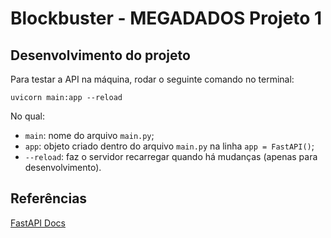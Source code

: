 # Blockbuster - MEGADADOS Projeto 1

## Desenvolvimento do projeto

Para testar a API na máquina, rodar o seguinte comando no terminal:

    uvicorn main:app --reload

No qual:
- `main`: nome do arquivo `main.py`;
- `app`: objeto criado dentro do arquivo `main.py` na linha `app = FastAPI()`;
- `--reload`: faz o servidor recarregar quando há mudanças (apenas para desenvolvimento).

## Referências

[FastAPI Docs](https://fastapi.tiangolo.com/)
